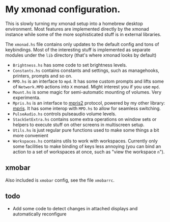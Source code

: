 # My xmonad configuration.

This is slowly turning my xmonad setup into a homebrew desktop environment.  Most features are implemented directly by the xmonad instance while some of the more sophisticated stuff is in external libraries.

The `xmonad.hs` file contains only updates to the default config and tons of keybindings.  Most of the interesting stuff is implemented as separate modules under the `lib` directory (that's where xmonad looks by default)

* `Brightness.hs` has some code to set brightness levels.
* `Constants.hs` contains constants and settings, such as managehooks, printers, prompts and so on.
* `MPD.hs` is an interface to `mpd`.  It has some custom prompts and lifts some of `Network.MPD` actions into `X` monad.  Might interest you if you use `mpd`.
* `Mount.hs` is some magic for semi-automatic mounting of volumes.   Very experimenta.
* `Mpris.hs` is an interface to [mpris2](https://specifications.freedesktop.org/mpris-spec/latest/) protocol, powered by my other library: [mpris](https://github.com/Fuco1/mpris).  It has some interop with `MPD.hs` to allow for seamless switching.
* `PulseAudio.hs` controls pulseaudio volume levels.
* `StackSetExtra.hs` contains some extra operations on window sets or helpers to execute stuff on other screens in multiscreen setup.
* `Utils.hs` is just regular pure functions used to make some things a bit more convenient
* `Workspaces.hs` contains utils to work with workspaces.  Currently only some facilities to make binding of keys less annoying (you can bind an action to a set of workspaces at once, such as "view the workspace `n`").

## xmobar

Also included is `xmobar` config, see the file `xmobarrc`.

## todo

* Add some code to detect changes in attached displays and automatically reconfigure
